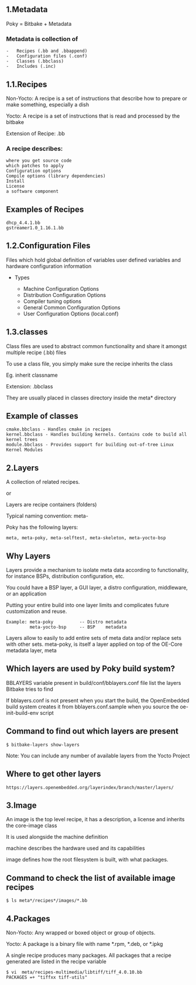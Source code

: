 1.Metadata
--------------

Poky = Bitbake + Metadata

### Metadata is collection of
	-	Recipes (.bb and .bbappend)
	-	Configuration files (.conf)
	-	Classes (.bbclass)
	-	Includes (.inc)
	

1.1.Recipes
---------

Non-Yocto: A recipe is a set of instructions that describe how to prepare or make something, especially a dish

Yocto: A recipe is a set of instructions that is read and processed by the bitbake

Extension of Recipe: .bb

### A recipe describes:

    where you get source code
    which patches to apply
    Configuration options
    Compile options (library dependencies)
    Install
    License
    a software component


Examples of Recipes
----------------------

	dhcp_4.4.1.bb
	gstreamer1.0_1.16.1.bb


1.2.Configuration Files
--------------------

Files which hold
    global definition of variables
    user defined variables and
    hardware configuration information



-	Types


	-	Machine Configuration Options
	-	Distribution Configuration Options
	-	Compiler tuning options
	-	General Common Configuration Options
	-	User Configuration Options (local.conf)


1.3.classes
---------

Class files are used to abstract common functionality and share it amongst multiple recipe (.bb) files

To use a class file, you simply make sure the recipe inherits the class

Eg. inherit classname

Extension: .bbclass

They are usually placed in classes directory inside the meta* directory

Example of classes
-------------------

	cmake.bbclass - Handles cmake in recipes
	kernel.bbclass - Handles building kernels. Contains code to build all kernel trees
	module.bbclass - Provides support for building out-of-tree Linux Kernel Modules

2.Layers
--------

A collection of related recipes.

or

Layers are recipe containers (folders)

Typical naming convention: meta-<layername>

Poky has the following layers:

	meta, meta-poky, meta-selftest, meta-skeleton, meta-yocto-bsp

Why Layers
-----------

Layers provide a mechanism to isolate meta data according to functionality, for instance BSPs, distribution configuration, etc.

You could have a BSP layer, a GUI layer, a distro configuration, middleware, or an application

Putting your entire build into one layer limits and complicates future customization and reuse. 

	Example: meta-poky          -- Distro metadata
        	 meta-yocto-bsp     -- BSP    metadata

Layers allow to easily to add entire sets of meta data and/or replace sets with other sets.
meta-poky, is itself a layer applied on top of the OE-Core metadata layer, meta


Which layers are used by Poky build system?
-------------------------------------------

BBLAYERS variable present in build/conf/bblayers.conf file list the layers Bitbake tries to find

If bblayers.conf is not present when you start the build, the OpenEmbedded build system creates it from bblayers.conf.sample when you source the oe-init-build-env script

Command to find out which layers are present
----------------------------------------------

	$ bitbake-layers show-layers

Note: You can include any number of available layers from the Yocto Project 

Where to get other layers
--------------------------

	https://layers.openembedded.org/layerindex/branch/master/layers/
	
	
3.Image
-----------

An image is the top level recipe, it has a description, a license and inherits the core-image class

It is used alongside the machine definition

machine describes the hardware used and its capabilities

image defines how the root filesystem is built, with what packages.


Command to check the list of available image recipes
----------------------------------------------------

	$ ls meta*/recipes*/images/*.bb

4.Packages
-------------

Non-Yocto: Any wrapped or boxed object or group of objects.

Yocto: A package is a binary file with name *.rpm, *.deb, or *.ipkg

A single recipe produces many packages. All packages that a recipe generated are listed in the recipe variable


	$ vi  meta/recipes-multimedia/libtiff/tiff_4.0.10.bb
	PACKAGES =+ "tiffxx tiff-utils"
